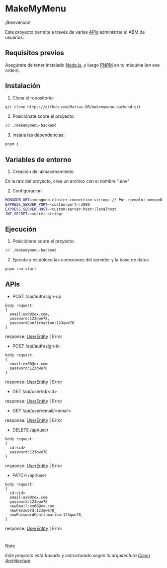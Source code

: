 # MakeMyMenu

¡Bienvenido!

Este proyecto permite a través de varias [APIs](https://es.wikipedia.org/wiki/API) administrar el ABM de usuarios.

## Requisitos previos

Asegúrate de tener instalado [Node.js](https://nodejs.org/en), y luego [PNPM](https://pnpm.io/) en tu máquina (en ese orden).

## Instalación

1. Clona el repositorio:

  ```bash
  git clone https://github.com/Matias-DR/makemymenu-backend.git
  ```

2. Posiciónate sobre el proyecto:

  ```bash
  cd ./makemymenu-backend
  ```

3. Instala las dependencias:

  ```bash
  pnpm i
  ```

## Variables de entorno

1. Creación del almacenamiento

En la raíz del proyecto, cree un archivo con el nombre ".env"

2. Configuración

  ```bash
  MONGODB_URI=<mongodb-cluster-connection-string> // Por ejemplo: mongodb+srv://<usuario>:<contraseña>@cluster.<codigo-de-cluster>.mongodb.net/<nombre-de-db-dentro-del-cluster>?retryWrites=true&w=majority
  EXPRESS_SERVER_PORT=<custom-port>|3000
  EXPRESS_SERVER_HOST=<custom-server-host>|localhost
  JWT_SECRET=<secret-string>
  ```

## Ejecución

1. Posiciónate sobre el proyecto:

  ```bash
  cd ./makemymenu-backend
  ```

2. Ejecuta y establece las conexiones del servidor y la base de datos

  ```bash
  pnpm run start
  ```

## APIs

- POST /api/auth/sign-up
```
body request:
{
  email:ex00@ex.com,
  password:123qwe78,
  passwordConfirmation:123qwe78
}
```

response:
[UserEntity](https://github.com/Matias-DR/makemymenu-backend/blob/main/src/domain/entities/user.entity.ts) | Error

- POST /api/auth/sign-in
```
body request:
{
  email:ex00@ex.com
  password:123qwe78
}
```

response:
[UserEntity](https://github.com/Matias-DR/makemymenu-backend/blob/main/src/domain/entities/user.entity.ts) | Error

- GET /api/user/id/&lt;id&gt;

response:
[UserEntity](https://github.com/Matias-DR/makemymenu-backend/blob/main/src/domain/entities/user.entity.ts) | Error

- GET /api/user/email/&lt;email&gt;

response:
[UserEntity](https://github.com/Matias-DR/makemymenu-backend/blob/main/src/domain/entities/user.entity.ts) | Error

- DELETE /api/user
```
body request:
{
  id:<id>
  password:123qwe78
}
```

response:
[UserEntity](https://github.com/Matias-DR/makemymenu-backend/blob/main/src/domain/entities/user.entity.ts) | Error

- PATCH /api/user
```
body request:
{
  id:<id>
  email:ex00@ex.com
  password:123qwe78
  newEmail:ex00@ex.com_
  newPassword:123qwe78_
  newPasswordConfirmation:123qwe78_
}
```

response:
[UserEntity](https://github.com/Matias-DR/makemymenu-backend/blob/main/src/domain/entities/user.entity.ts) | Error

#

> [!NOTE]
> _Este proyecto está basado y estructurado según la arquitectura [Clean Architecture](https://blog.cleancoder.com/uncle-bob/2012/08/13/the-clean-architecture.html)_
